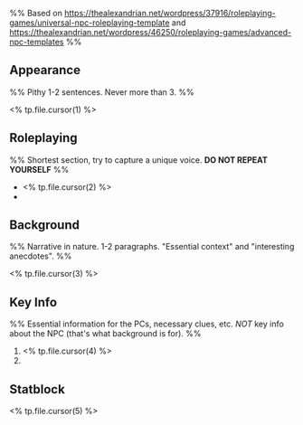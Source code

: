 
%% Based on https://thealexandrian.net/wordpress/37916/roleplaying-games/universal-npc-roleplaying-template and https://thealexandrian.net/wordpress/46250/roleplaying-games/advanced-npc-templates %%

## Appearance

%% Pithy 1-2 sentences. Never more than 3. %%

<% tp.file.cursor(1) %>

## Roleplaying

%% Shortest section, try to capture a unique voice. **DO NOT REPEAT YOURSELF** %%

- <% tp.file.cursor(2) %>
- 

## Background

%% Narrative in nature. 1-2 paragraphs. "Essential context" and "interesting anecdotes". %%

<% tp.file.cursor(3) %>

## Key Info

%% Essential information for the PCs, necessary clues, etc. *NOT* key info about the NPC (that's what background is for). %%

1. <% tp.file.cursor(4) %>
2. 

## Statblock

<% tp.file.cursor(5) %>
